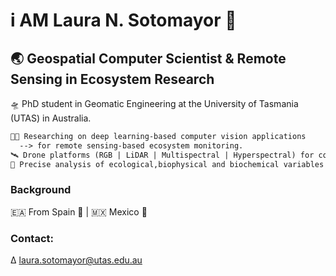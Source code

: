 # i AM Laura N. Sotomayor 🤠
## 🌏 Geospatial Computer Scientist & Remote Sensing in Ecosystem Research

🛸 PhD student in Geomatic Engineering at the University of Tasmania (UTAS) in Australia. <br/> 
```diff
👩‍💻 Researching on deep learning-based computer vision applications 
  --> for remote sensing-based ecosystem monitoring.
🛰️ Drone platforms (RGB | LiDAR | Multispectral | Hyperspectral) for collecting high-resolution imagery data
🍃 Precise analysis of ecological,biophysical and biochemical variables
```
### Background
🇪🇦 From Spain 🐂 | 🇲🇽 Mexico 🦅

### Contact:
∆ <a href="mailto:laura.sotomayor@utas.edu.au">laura.sotomayor@utas.edu.au</a>
<!--
**LNSOTOM/LNSOTOM** is a ✨ _special_ ✨ repository because its `README.md` (this file) appears on your GitHub profile.

Here are some ideas to get you started:

- 🔭 I’m currently working on ...
- 🌱 I’m currently learning ...
- 👯 I’m looking to collaborate on ...
- 🤔 I’m looking for help with ...
- 💬 Ask me about ...
- 📫 How to reach me: ...
- 😄 Pronouns: ...
- ⚡ Fun fact: ...
-->
